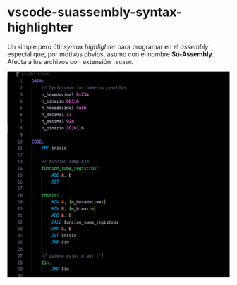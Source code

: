 # vscode-suassembly-syntax-highlighter

Un simple pero útil _syntax highlighter_ para programar en el _assembly_ especial que, por motivos obvios, asumo con el nombre **Su-Assembly**. Afecta a los archivos con extensión `.suasm`.

![muestra](images/muestra.png)